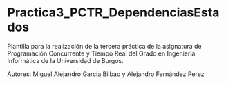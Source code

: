 # Practica3_PCTR_DependenciasEstados

Plantilla para la realización de la tercera práctica de la asignatura de Programación Concurrente y Tiempo Real del Grado en Ingeniería Informática de la Universidad de Burgos.


Autores: Miguel Alejandro García Bilbao y Alejandro Fernández Perez
